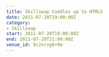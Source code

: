 ```yaml
---
title: Skillswap Cuddles up to HTML5
date: 2011-07-20T19:00:00Z
category:
- Skillswap
start: 2011-07-20T19:00:00Z
end: 2011-07-20T21:00:00Z
venue_id: 9c2xrvg6+9m
---
```

